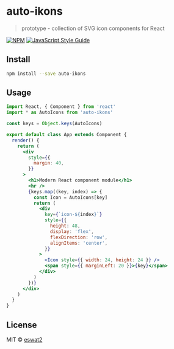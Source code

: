 # auto-ikons

> prototype - collection of SVG icon components for React

[![NPM](https://img.shields.io/npm/v/auto-ikons.svg)](https://www.npmjs.com/package/auto-ikons) [![JavaScript Style Guide](https://img.shields.io/badge/code_style-standard-brightgreen.svg)](https://standardjs.com)

## Install

```bash
npm install --save auto-ikons
```

## Usage

```jsx
import React, { Component } from 'react'
import * as AutoIcons from 'auto-ikons'

const keys = Object.keys(AutoIcons)

export default class App extends Component {
  render() {
    return (
      <div
        style={{
          margin: 40,
        }}
      >
        <h1>Modern React component module</h1>
        <hr />
        {keys.map((key, index) => {
          const Icon = AutoIcons[key]
          return (
            <div
              key={`icon-${index}`}
              style={{
                height: 48,
                display: 'flex',
                flexDirection: 'row',
                alignItems: 'center',
              }}
            >
              <Icon style={{ width: 24, height: 24 }} />
              <span style={{ marginLeft: 20 }}>{key}</span>
            </div>
          )
        })}
      </div>
    )
  }
}
```

## License

MIT © [eswat2](https://github.com/eswat2)
